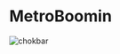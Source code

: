 # MetroBoomin

![chokbar](https://www.danstafaceb.com/wp-content/uploads/2022/12/76d7b31e5541233de4e4067ec2644ae5.jpeg)
